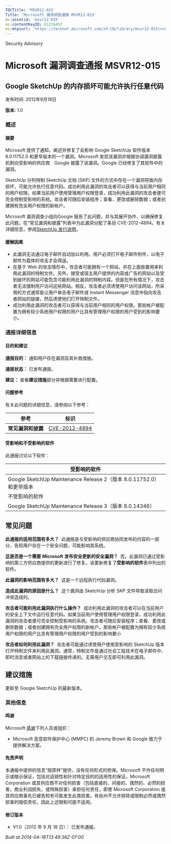 ```yaml
---
TOCTitle: 'MSVR12-015'
Title: 'Microsoft 漏洞调查通报 MSVR12-015'
ms:assetid: 'msvr12-015'
ms:contentKeyID: 61236457
ms:mtpsurl: 'https://technet.microsoft.com/zh-CN/library/msvr12-015(v=Security.10)'
---
```


Security Advisory

Microsoft 漏洞调查通报 MSVR12-015
=================================

Google SketchUp 的内存损坏可能允许执行任意代码
----------------------------------------------

发布时间: 2012年9月18日

**版本:** 1.0

### 概述

#### 摘要

Microsoft 提供了通知，阐述并修复了会影响 Google SketchUp 软件版本 8.0.11752.0 和更早版本的一个漏洞。Microsoft 发现该漏洞并根据协调漏洞披露机制向受影响的供应商　Google 披露了该漏洞。Google 已经修复了其软件中的漏洞。

SketchUp 分列特制 SketchUp 文档 (SKP) 文件的方式中存在一个漏洞导致内存损坏，可能允许执行任意代码。成功利用此漏洞的攻击者可以获得与当前用户相同的用户权限。如果当前用户使用管理用户权限登录，成功利用此漏洞的攻击者便可完全控制受影响的系统。攻击者可随后安装程序；查看、更改或删除数据；或者创建拥有完全用户权限的新帐户。

Microsoft 漏洞调查小组向Google 报告了此问题，并与其展开协作，以确保修复此问题。在“常见漏洞和披露”列表中为此漏洞分配了条目 CVE-2012-4894。有关详细信息，参阅[SketchUp 发行说明](http://support.google.com/sketchup/bin/static.py?hl=en&page=release_notes.cs)。

#### 缓解因素

-   此漏洞无法通过电子邮件自动加以利用。用户必须打开电子邮件附件，以电子邮件为载体的攻击才会得逞。
-   在基于 Web 的攻击情形中，攻击者可能拥有一个网站，并在上面放置用来利用此漏洞的特制文件。另外，接受或宿主用户提供的内容或广告的网站以及受到破坏的网站可能包含可能利用此漏洞的特制内容。但是在所有情况下，攻击者无法强制用户访问这些网站。相反，攻击者必须诱使用户访问该网站，所采用的方式通常是让用户单击电子邮件或 Instant Messenger 消息中指向攻击者网站的链接，然后诱使他们打开特制文件。
-   成功利用此漏洞的攻击者可以获得与当前用户相同的用户权限。那些帐户被配置为拥有较少系统用户权限的用户比具有管理用户权限的用户受到的影响要小。

### 通报详细信息

#### 目的和建议

**通报目的：** 通知用户存在漏洞及其补救措施。

**通报状态：** 已发布通报。

**建议：** 查看**建议措施**部分并根据需要进行配置。

#### 问题参考

有关此问题的详细信息，请参阅以下参考：

| 参考               | 标识                                                                             |
|--------------------|----------------------------------------------------------------------------------|
| **常见漏洞和披露** | [CVE-2012-4894](http://www.cve.mitre.org/cgi-bin/cvename.cgi?name=cve-2012-4894) |

#### 受影响和不受影响的软件

此通报讨论以下软件：

| 受影响的软件                                                        |
|---------------------------------------------------------------------|
| Google SketchUp Maintenance Release 2（版本 8.0.11752.0）和更早版本 |
| 不受影响的软件                                                      |
| Google SketchUp Maintenance Release 3（版本 8.0.14346）             |

常见问题
--------

<span></span>
**此通报的适用范围有多大？** 
此通报是与受影响的供应商协同发布的内容的一部分，告知用户存在一个安全问题，可能影响其系统。

**这是否是一个需要** **Microsoft** **发布安全更新的安全漏洞？** 
否。此漏洞已通过受影响的第三方供应商提供的更新进行了修复。该更新修复了**受影响的软件**表中列出的软件。

**此漏洞的影响范围有多大？** 
这是一个远程执行代码漏洞。

**造成此漏洞的原因是什么？** 
这个漏洞由 SketchUp 分析 SKP 文件导致读取访问冲突造成的。

**攻击者可能利用此漏洞执行什么操作？** 
成功利用此漏洞的攻击者可以在当前用户的安全上下文中运行任意代码。如果当前用户使用管理用户权限登录，成功利用此漏洞的攻击者便可完全控制受影响的系统。攻击者可随后安装程序；查看、更改或删除数据；或者创建拥有完全用户权限的新帐户。那些帐户被配置为拥有较少系统用户权限的用户比具有管理用户权限的用户受到的影响要小

**攻击者如何利用此漏洞？** 
攻击者可能通过诱使用户使用受影响的 SketchUp 版本打开特制文件来利用此漏洞。通常，特制文件是通过社会工程技术在电子邮件中、即时消息或者网站上的下载链接传递的。无需用户交互即可利用此漏洞。

建议措施
--------

<span></span>
更新至 Google SketchUp 的最新版本。

### 其他信息

#### 鸣谢

Microsoft [感谢](http://go.microsoft.com/fwlink/?linkid=21127)下列人员或组织：

-   Microsoft 恶意软件保护中心 (MMPC) 的 Jeremy Brown 和 Google 致力于提供解决方案。

#### 免责声明

本通报中提供的信息“按原样”提供，没有任何形式的担保。Microsoft 不作任何明示或暗示保证，包括对适销性和针对特定目的的适用性的保证。Microsoft Corporation 或其供应商不对任何损害（包括直接的、间接的、偶然的、必然的损害，商业利润损失，或特殊损害）承担任何责任，即使 Microsoft Corporation 或其供应商事先已被告知有可能发生此类损害。有些州不允许排除或限制必然或偶然损害的赔偿责任，因此上述限制可能不适用。

#### 修订版本

-   V1.0（2012 年 9 月 18 日）： 已发布通报。

*Built at 2014-04-18T13:49:36Z-07:00*
